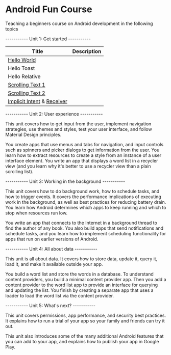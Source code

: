 # Android Fun Course

Teaching a beginners course on Android development in the following topics


----------- Unit 1: Get started ----------- 

| Title        | Description       
| ------------- |-------------|
| [Hello World](https://github.com/nikitran/android-fun-course/tree/master/unit-1/hello-world) | |
| Hello Toast | |
| Hello Relative | |
| [Scrolling Text 1](https://github.com/nikitran/android-fun-course/tree/master/unit-1/scrolling-text) | |
| [Scrolling Text 2](https://github.com/nikitran/android-fun-course/tree/master/unit-1/scrolling-text-2) | |
| [Implicit Intent](https://github.com/nikitran/android-fun-course/tree/master/unit-1/implicit-intent) & [Receiver](https://github.com/nikitran/android-fun-course/tree/master/unit-1/implicit-intent-receiver) | |

----------- Unit 2: User experience -----------

This unit covers how to get input from the user, implement navigation strategies, use themes and styles, test your user interface, and follow Material Design principles.

You create apps that use menus and tabs for navigation, and input controls such as spinners and picker dialogs to get information from the user. You learn how to extract resources to create a style from an instance of a user interface element. You write an app that displays a word list in a recycler view (and you learn why it's better to use a recycler view than a plain scrolling list).

----------- Unit 3: Working in the background ----------- 

This unit covers how to do background work, how to schedule tasks, and how to trigger events. It covers the performance implications of executing work in the background, as well as best practices for reducing battery drain. You learn how Android determines which apps to keep running and which to stop when resources run low.

You write an app that connects to the Internet in a background thread to find the author of any book. You also build apps that send notifications and schedule tasks, and you learn how to implement scheduling functionality for apps that run on earlier versions of Android.

----------- Unit 4: All about data ----------- 

This unit is all about data. It covers how to store data, update it, query it, load it, and make it available outside your app.

You build a word list and store the words in a database. To understand content providers, you build a minimal content provider app. Then you add a content provider to the word list app to provide an interface for querying and updating the list. You finish by creating a separate app that uses a loader to load the word list via the content provider.

----------- Unit 5: What's next? ----------- 

This unit covers permissions, app performance, and security best practices. It explains how to run a trial of your app so your family and friends can try it out.

This unit also introduces some of the many additional Android features that you can add to your app, and explains how to publish your app in Google Play.
